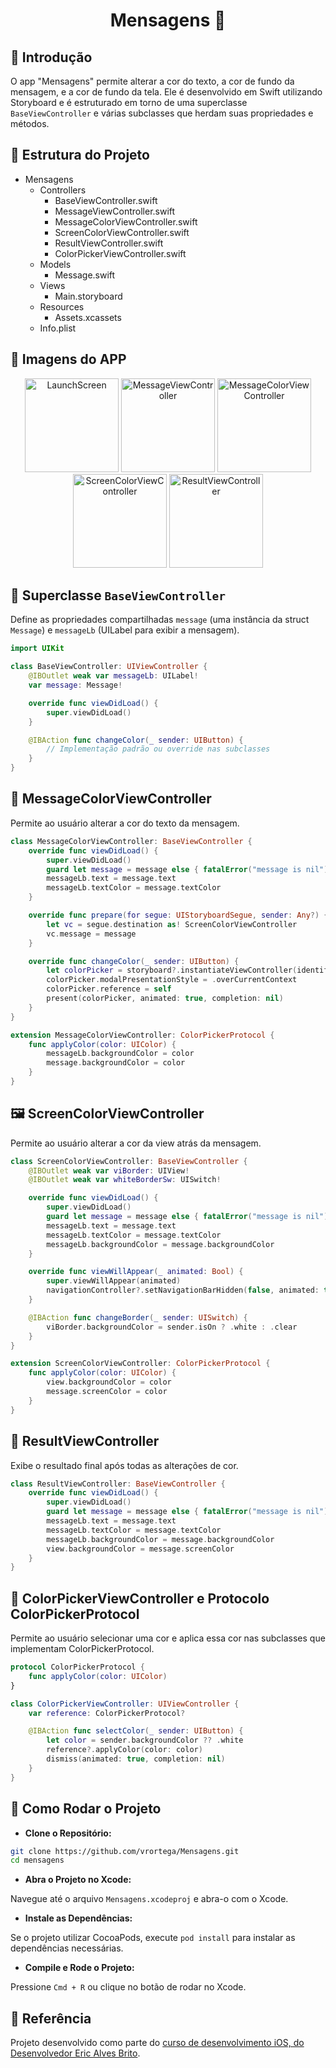 <div align="center">  <h1>Mensagens 📱</div></h1>

## 📘 Introdução
O app "Mensagens" permite alterar a cor do texto, a cor de fundo da mensagem, e a cor de fundo da tela. Ele é desenvolvido em Swift utilizando Storyboard e é estruturado em torno de uma superclasse `BaseViewController` e várias subclasses que herdam suas propriedades e métodos.

## 📂 Estrutura do Projeto

- Mensagens
  - Controllers
    - BaseViewController.swift
    - MessageViewController.swift
    - MessageColorViewController.swift
    - ScreenColorViewController.swift
    - ResultViewController.swift
    - ColorPickerViewController.swift
  - Models
    - Message.swift
  - Views
    - Main.storyboard
  - Resources
    - Assets.xcassets
  - Info.plist

## 📱 Imagens do APP
<div align="center">
<p float="left">
<img src="https://i.imgur.com/6k3tI6g.png" alt="LaunchScreen" width="150">
<img src="https://i.imgur.com/OsoEonu.png" alt="MessageViewController" width="150">
<img src="https://i.imgur.com/EpIDinU.png" alt="MessageColorViewController" width="150">
<img src="https://i.imgur.com/DMGMYBN.png" alt="ScreenColorViewController" width="150">
<img src="https://i.imgur.com/ZXHd6XG.png" alt="ResultViewController" width="150">
</p>
</div>

## 📜 Superclasse `BaseViewController`
Define as propriedades compartilhadas `message` (uma instância da struct `Message`) e `messageLb` (UILabel para exibir a mensagem).

```swift
import UIKit

class BaseViewController: UIViewController {
    @IBOutlet weak var messageLb: UILabel!
    var message: Message!

    override func viewDidLoad() {
        super.viewDidLoad()
    }

    @IBAction func changeColor(_ sender: UIButton) {
        // Implementação padrão ou override nas subclasses
    }
}

```

##  🎨 MessageColorViewController
Permite ao usuário alterar a cor do texto da mensagem.

```swift
class MessageColorViewController: BaseViewController {
    override func viewDidLoad() {
        super.viewDidLoad()
        guard let message = message else { fatalError("message is nil") }
        messageLb.text = message.text
        messageLb.textColor = message.textColor
    }

    override func prepare(for segue: UIStoryboardSegue, sender: Any?) {
        let vc = segue.destination as! ScreenColorViewController
        vc.message = message
    }

    override func changeColor(_ sender: UIButton) {
        let colorPicker = storyboard?.instantiateViewController(identifier: "ColorPickerViewController") as! ColorPickerViewController
        colorPicker.modalPresentationStyle = .overCurrentContext
        colorPicker.reference = self
        present(colorPicker, animated: true, completion: nil)
    }
}

extension MessageColorViewController: ColorPickerProtocol {
    func applyColor(color: UIColor) {
        messageLb.backgroundColor = color
        message.backgroundColor = color
    }
}
```

## 🖼️ ScreenColorViewController
Permite ao usuário alterar a cor da view atrás da mensagem.

```swift
class ScreenColorViewController: BaseViewController {
    @IBOutlet weak var viBorder: UIView!
    @IBOutlet weak var whiteBorderSw: UISwitch!

    override func viewDidLoad() {
        super.viewDidLoad()
        guard let message = message else { fatalError("message is nil") }
        messageLb.text = message.text
        messageLb.textColor = message.textColor
        messageLb.backgroundColor = message.backgroundColor
    }

    override func viewWillAppear(_ animated: Bool) {
        super.viewWillAppear(animated)
        navigationController?.setNavigationBarHidden(false, animated: true)
    }

    @IBAction func changeBorder(_ sender: UISwitch) {
        viBorder.backgroundColor = sender.isOn ? .white : .clear
    }
}

extension ScreenColorViewController: ColorPickerProtocol {
    func applyColor(color: UIColor) {
        view.backgroundColor = color
        message.screenColor = color
    }
}
```

## 📝 ResultViewController
Exibe o resultado final após todas as alterações de cor.

```swift
class ResultViewController: BaseViewController {
    override func viewDidLoad() {
        super.viewDidLoad()
        guard let message = message else { fatalError("message is nil") }
        messageLb.text = message.text
        messageLb.textColor = message.textColor
        messageLb.backgroundColor = message.backgroundColor
        view.backgroundColor = message.screenColor
    }
}
```

## 🎨 ColorPickerViewController e Protocolo ColorPickerProtocol
Permite ao usuário selecionar uma cor e aplica essa cor nas subclasses que implementam ColorPickerProtocol.

```swift
protocol ColorPickerProtocol {
    func applyColor(color: UIColor)
}

class ColorPickerViewController: UIViewController {
    var reference: ColorPickerProtocol?

    @IBAction func selectColor(_ sender: UIButton) {
        let color = sender.backgroundColor ?? .white
        reference?.applyColor(color: color)
        dismiss(animated: true, completion: nil)
    }
}
```

## 🚀 Como Rodar o Projeto
* **Clone o Repositório:**

```sh
git clone https://github.com/vrortega/Mensagens.git
cd mensagens
```
* **Abra o Projeto no Xcode:**

Navegue até o arquivo `Mensagens.xcodeproj` e abra-o com o Xcode.

* **Instale as Dependências:**

Se o projeto utilizar CocoaPods, execute `pod install` para instalar as dependências necessárias.

* **Compile e Rode o Projeto:**

Pressione `Cmd + R` ou clique no botão de rodar no Xcode.

## 📖 Referência
Projeto desenvolvido como parte do <a href="https://www.udemy.com/course/curso-completo-de-desenvolvimento-ios11swift4" target="_blank">
curso de desenvolvimento iOS, do Desenvolvedor Eric Alves Brito</a>.


